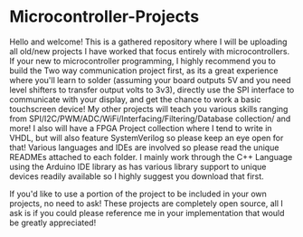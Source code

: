 # Microcontroller-Projects
Hello and welcome!
This is a gathered repository where I will be uploading all old/new projects I have worked that focus entirely with microcontrollers.
If your new to microcontroller programming, I highly recommend you to build the Two way communication project first, as its a great experience where you'll learn to solder (assuming your board outputs 5V and you need level shifters to transfer output volts to 3v3), directly use the SPI interface to communicate with your display, and get the chance to work a basic touchscreen device!
My other projects will teach you various skills ranging from SPI/I2C/PWM/ADC/WiFi/Interfacing/Filtering/Database collection/ and more!
I also will have a FPGA Project collection where I tend to write in VHDL, but will also feature SystemVerilog so please keep an eye open for that!
Various languages and IDEs are involved so please read the unique READMEs attached to each folder.
I mainly work through the C++ Language using the Arduino IDE library as has various library support to unique devices readily available so I highly suggest you download that first.

If you'd like to use a portion of the project to be included in your own projects, no need to ask! These projects are completely open source, all I ask is if you could please reference me in your implementation that would be greatly appreciated!
